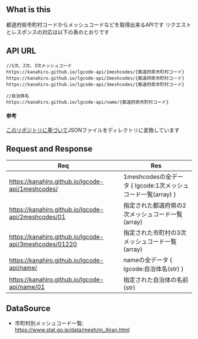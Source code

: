 ## What is this
都道府県市町村コードからメッシュコードなどを取得出来るAPIです
リクエストとレスポンスの対応は以下の表のとおりです

## API URL
```
//1次、2次、3次メッシュコード
https://kanahiro.github.io/lgcode-api/1meshcodes/{都道府県市町村コード}
https://kanahiro.github.io/lgcode-api/2meshcodes/{都道府県市町村コード}
https://kanahiro.github.io/lgcode-api/3meshcodes/{都道府県市町村コード}

//自治体名
https://kanahiro.github.io/lgcode-api/name/{都道府県市町村コード}
```

#### 参考
[このリポジトリに基づいて](https://github.com/Kanahiro/gh-pages-rest-api)JSONファイルをディレクトリに変換しています

## Request and Response
|  Req  |  Res  |
| ---- | ---- |
|  https://kanahiro.github.io/lgcode-api/1meshcodes/  |  1meshcodesの全データ { lgcode:1次メッシュコード一覧(array) }  |
|  https://kanahiro.github.io/lgcode-api/2meshcodes/01  |  指定された都道府県の2次メッシュコード一覧(array)  |
|  https://kanahiro.github.io/lgcode-api/3meshcodes/01220  |  指定された市町村の3次メッシュコード一覧(array)  |
|  https://kanahiro.github.io/lgcode-api/name/  |  nameの全データ { lgcode:自治体名(str) }  |
|  https://kanahiro.github.io/lgcode-api/name/01  |  指定された自治体の名前(str)  |

## DataSource
- 市町村別メッシュコード一覧: https://www.stat.go.jp/data/mesh/m_itiran.html